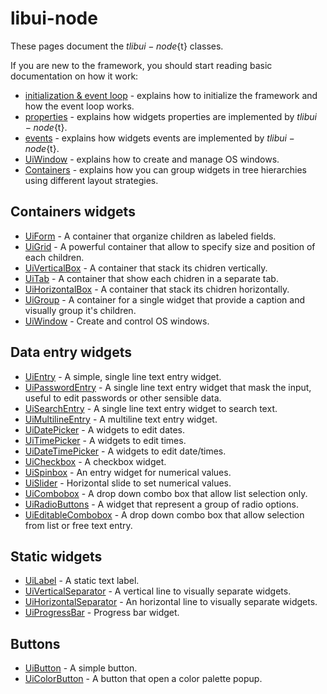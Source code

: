 
# libui-node

These pages document the ${t}libui-node${t} classes.

If you are new to the framework, you should start reading basic documentation on how it work:

* [initialization & event loop](initialization.md) - explains how to initialize the framework and how the event loop works.
* [properties](properties.md) - explains how widgets properties are implemented by ${t}libui-node${t}.
* [events](events.md) - explains how widgets events are implemented by ${t}libui-node${t}.
* [UiWindow](window.md) - explains how to create and manage OS windows.
* [Containers](containers.md) - explains how you can group widgets in tree hierarchies using different layout strategies.



## Containers widgets

* [UiForm](form.md) - A container that organize children as labeled fields.
* [UiGrid](grid.md) - A powerful container that allow to specify size and position of each children.
* [UiVerticalBox](verticalbox.md) - A container that stack its chidren vertically.
* [UiTab](tab.md) - A container that show each chidren in a separate tab.
* [UiHorizontalBox](horizontalbox.md) - A container that stack its chidren horizontally.
* [UiGroup](group.md) - A container for a single widget that provide a caption and visually group it's children.
* [UiWindow](window.md) - Create and control OS windows.

## Data entry widgets

* [UiEntry](entry.md) - A simple, single line text entry widget.
* [UiPasswordEntry](passwordentry.md) - A single line text entry widget that mask the input, useful to edit passwords or other sensible data.
* [UiSearchEntry](searchentry.md) - A single line text entry widget to search text.
* [UiMultilineEntry](multilineentry.md) - A multiline text entry widget.
* [UiDatePicker](datepicker.md) - A widgets to edit dates.
* [UiTimePicker](timepicker.md) - A widgets to edit times.
* [UiDateTimePicker](datetimepicker.md) - A widgets to edit date/times.
* [UiCheckbox](checkbox.md) - A checkbox widget.
* [UiSpinbox](spinbox.md) - An entry widget for numerical values.
* [UiSlider](slider.md) - Horizontal slide to set numerical values.
* [UiCombobox](combobox.md) - A drop down combo box that allow list selection only.
* [UiRadioButtons](radiobuttons.md) - A widget that represent a group of radio options.
* [UiEditableCombobox](editablecombobox.md) - A drop down combo box that allow selection from list or free text entry.

## Static widgets

* [UiLabel](label.md) - A static text label.
* [UiVerticalSeparator](verticalseparator.md) - A vertical line to visually separate widgets.
* [UiHorizontalSeparator](horizontalseparator.md) - An horizontal line to visually separate widgets.
* [UiProgressBar](progressbar.md) - Progress bar widget.

## Buttons

* [UiButton](button.md) - A simple button.
* [UiColorButton](colorbutton.md) - A button that open a color palette popup.
